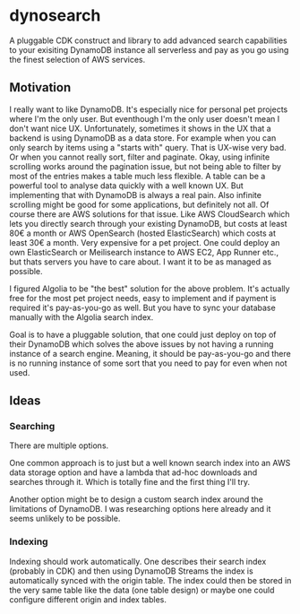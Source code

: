 # dynosearch

A pluggable CDK construct and library to add advanced search capabilities to your exisiting DynamoDB instance all serverless and pay as you go using the finest selection of AWS services.

## Motivation

I really want to like DynamoDB. It's especially nice for personal pet projects where I'm the only user. But eventhough I'm the only user doesn't mean I don't want nice UX. Unfortunately, sometimes it shows in the UX that a backend is using DynamoDB as a data store. For example when you can only search by items using a "starts with" query. That is UX-wise very bad.
Or when you cannot really sort, filter and paginate. Okay, using infinite scrolling works around the pagination issue, but not being able to filter by most of the entries makes a table much less flexible. A table can be a powerful tool to analyse data quickly with a well known UX. But implementing that with DynamoDB is always a real pain. Also infinite scrolling might be good for some applications, but definitely not all.
Of course there are AWS solutions for that issue. Like AWS CloudSearch which lets you directly search through your existing DynamoDB, but costs at least 80€ a month or AWS OpenSearch (hosted ElasticSearch) which costs at least 30€ a month. Very expensive for a pet project.
One could deploy an own ElasticSearch or Meilisearch instance to AWS EC2, App Runner etc., but thats servers you have to care about. I want it to be as managed as possible.

I figured Algolia to be "the best" solution for the above problem. It's actually free for the most pet project needs, easy to implement and if payment is required it's pay-as-you-go as well.
But you have to sync your database manually with the Algolia search index.

Goal is to have a pluggable solution, that one could just deploy on top of their DynamoDB which solves the above issues by not having a running instance of a search engine. Meaning, it should be pay-as-you-go and there is no running instance of some sort that you need to pay for even when not used.

## Ideas

### Searching

There are multiple options.

One common approach is to just but a well known search index into an AWS data storage option and have a lambda that ad-hoc downloads and searches through it.
Which is totally fine and the first thing I'll try.

Another option might be to design a custom search index around the limitations of DynamoDB. I was researching options here already and it seems unlikely to be possible.

### Indexing

Indexing should work automatically. One describes their search index (probably in CDK) and then using DynamoDB Streams the index is automatically synced with the origin table.
The index could then be stored in the very same table like the data (one table design) or maybe one could configure different origin and index tables.
